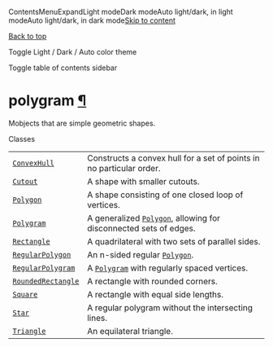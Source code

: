 ContentsMenuExpandLight modeDark modeAuto light/dark, in light modeAuto light/dark, in dark mode[Skip to content](https://docs.manim.community/en/stable/reference/manim.mobject.geometry.polygram.html#furo-main-content)

[Back to top](https://docs.manim.community/en/stable/reference/manim.mobject.geometry.polygram.html#)

Toggle Light / Dark / Auto color theme

Toggle table of contents sidebar

# polygram [¶](https://docs.manim.community/en/stable/reference/manim.mobject.geometry.polygram.html\#module-manim.mobject.geometry.polygram "Link to this heading")

Mobjects that are simple geometric shapes.

Classes

|     |     |
| --- | --- |
| [`ConvexHull`](https://docs.manim.community/en/stable/reference/manim.mobject.geometry.polygram.ConvexHull.html#manim.mobject.geometry.polygram.ConvexHull "manim.mobject.geometry.polygram.ConvexHull") | Constructs a convex hull for a set of points in no particular order. |
| [`Cutout`](https://docs.manim.community/en/stable/reference/manim.mobject.geometry.polygram.Cutout.html#manim.mobject.geometry.polygram.Cutout "manim.mobject.geometry.polygram.Cutout") | A shape with smaller cutouts. |
| [`Polygon`](https://docs.manim.community/en/stable/reference/manim.mobject.geometry.polygram.Polygon.html#manim.mobject.geometry.polygram.Polygon "manim.mobject.geometry.polygram.Polygon") | A shape consisting of one closed loop of vertices. |
| [`Polygram`](https://docs.manim.community/en/stable/reference/manim.mobject.geometry.polygram.Polygram.html#manim.mobject.geometry.polygram.Polygram "manim.mobject.geometry.polygram.Polygram") | A generalized [`Polygon`](https://docs.manim.community/en/stable/reference/manim.mobject.geometry.polygram.Polygon.html#manim.mobject.geometry.polygram.Polygon "manim.mobject.geometry.polygram.Polygon"), allowing for disconnected sets of edges. |
| [`Rectangle`](https://docs.manim.community/en/stable/reference/manim.mobject.geometry.polygram.Rectangle.html#manim.mobject.geometry.polygram.Rectangle "manim.mobject.geometry.polygram.Rectangle") | A quadrilateral with two sets of parallel sides. |
| [`RegularPolygon`](https://docs.manim.community/en/stable/reference/manim.mobject.geometry.polygram.RegularPolygon.html#manim.mobject.geometry.polygram.RegularPolygon "manim.mobject.geometry.polygram.RegularPolygon") | An n-sided regular [`Polygon`](https://docs.manim.community/en/stable/reference/manim.mobject.geometry.polygram.Polygon.html#manim.mobject.geometry.polygram.Polygon "manim.mobject.geometry.polygram.Polygon"). |
| [`RegularPolygram`](https://docs.manim.community/en/stable/reference/manim.mobject.geometry.polygram.RegularPolygram.html#manim.mobject.geometry.polygram.RegularPolygram "manim.mobject.geometry.polygram.RegularPolygram") | A [`Polygram`](https://docs.manim.community/en/stable/reference/manim.mobject.geometry.polygram.Polygram.html#manim.mobject.geometry.polygram.Polygram "manim.mobject.geometry.polygram.Polygram") with regularly spaced vertices. |
| [`RoundedRectangle`](https://docs.manim.community/en/stable/reference/manim.mobject.geometry.polygram.RoundedRectangle.html#manim.mobject.geometry.polygram.RoundedRectangle "manim.mobject.geometry.polygram.RoundedRectangle") | A rectangle with rounded corners. |
| [`Square`](https://docs.manim.community/en/stable/reference/manim.mobject.geometry.polygram.Square.html#manim.mobject.geometry.polygram.Square "manim.mobject.geometry.polygram.Square") | A rectangle with equal side lengths. |
| [`Star`](https://docs.manim.community/en/stable/reference/manim.mobject.geometry.polygram.Star.html#manim.mobject.geometry.polygram.Star "manim.mobject.geometry.polygram.Star") | A regular polygram without the intersecting lines. |
| [`Triangle`](https://docs.manim.community/en/stable/reference/manim.mobject.geometry.polygram.Triangle.html#manim.mobject.geometry.polygram.Triangle "manim.mobject.geometry.polygram.Triangle") | An equilateral triangle. |